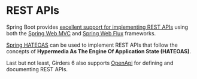 # REST APIs

Spring Boot provides
[excellent support for implementing REST APIs](https://docs.spring.io/spring-boot/docs/current/reference/htmlsingle/#boot-features-developing-web-applications)
using both the [Spring Web MVC](https://docs.spring.io/spring/docs/current/spring-framework-reference/web.html#mvc)
and [Spring Web Flux](https://docs.spring.io/spring/docs/current/spring-framework-reference/web-reactive.html#webflux)
frameworks.

[Spring HATEOAS](http://projects.spring.io/spring-hateoas/) can be used to implement REST APIs that follow the concepts
of **Hypermedia As The Engine Of Application State (HATEOAS)**.

Last but not least, Girders 6 also supports [OpenApi](./swagger.html) for defining and documenting REST APIs.
